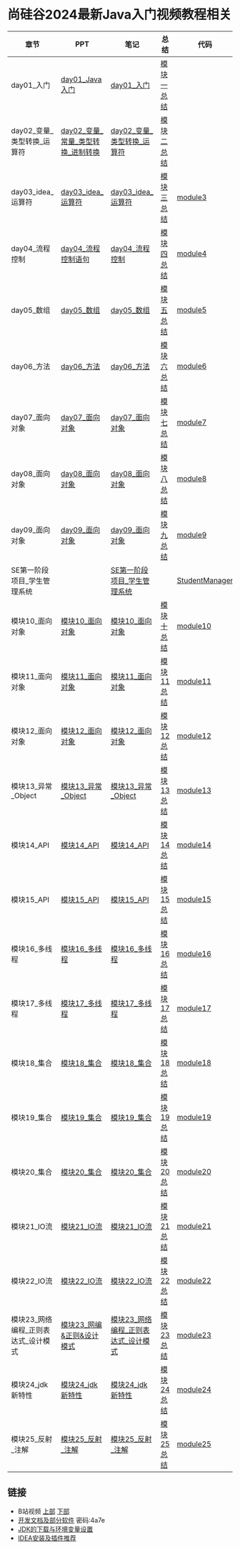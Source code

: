 # 尚硅谷2024最新Java入门视频教程相关
| 章节                                | PPT                                                                                         | 笔记                                                                                                                        | 总结                                     | 代码                                        |
| ----------------------------------- | ------------------------------------------------------------------------------------------- | --------------------------------------------------------------------------------------------------------------------------- | ---------------------------------------- | ------------------------------------------- |
| day01_入门                          | [day01_Java入门](./01_ppt/尚硅谷_day01_Java入门.pptx)                                       | [day01_入门](./03_笔记/day01_入门/day01_HelloWorld/day01.[环境变量,HelloWorld].md)                                          | [模块一总结](./04_总结/模块一总结.xmind) |
| day02_变量_类型转换_运算符          | [day02_变量_常量_类型转换_进制转换](./01_ppt/尚硅谷_day02_变量_常量_类型转换_进制转换.pptx) | [day02_变量_类型转换_运算符](./03_笔记/day02_变量_类型转换_运算符/day02.变量_数据类型转换_运算符.md)                        | [模块二总结](./04_总结/模块二总结.xmind) |
| day03_idea_运算符                   | [day03_idea_运算符](./01_ppt/尚硅谷_day03_idea_运算符.pptx)                                 | [day03_idea_运算符](./03_笔记/day03_idea_运算符/day03_idea_运算符.md)                                                       | [模块三总结](./04_总结/模块三总结.xmind) | [module3](./06.代码/module3/)               |
| day04_流程控制                      | [day04_流程控制语句](./01_ppt/尚硅谷_day04_流程控制语句.pptx)                               | [day04_流程控制](./03_笔记/day04_流程控制/模块四_流程控制.md)                                                               | [模块四总结](./04_总结/模块四总结.xmind) | [module4](./06.代码/module4/)               |
| day05_数组                          | [day05_数组](./01_ppt/尚硅谷_day05_数组.pptx)                                               | [day05_数组](./03_笔记/day05_数组/day05.数组.md)                                                                            | [模块五总结](./04_总结/模块五总结.xmind) | [module5](./06.代码/module5/)               |
| day06_方法                          | [day06_方法](./01_ppt/尚硅谷_day06_方法.pptx)                                               | [day06_方法](./03_笔记/day06_方法/模块六_方法.md)                                                                           | [模块六总结](./04_总结/模块六总结.xmind) | [module6](./06.代码/module6/)               |
| day07_面向对象                      | [day07_面向对象](./01_ppt/尚硅谷_day07_面向对象.pptx)                                       | [day07_面向对象](./03_笔记/day07_面向对象/模块七_面向对象.md)                                                               | [模块七总结](./04_总结/模块七总结.xmind) | [module7](./06.代码/module7/)               |
| day08_面向对象                      | [day08_面向对象](./01_ppt/尚硅谷_day08_面向对象.pptx)                                       | [day08_面向对象](./03_笔记/day08_面向对象/模块八_面向对象.md)                                                               | [模块八总结](./04_总结/模块八总结.xmind) | [module8](./06.代码/module8/)               |
| day09_面向对象                      | [day09_面向对象](./01_ppt/尚硅谷_day09_面向对象.pptx)                                       | [day09_面向对象](./03_笔记/day09_面向对象/模块九_面向对象.md)                                                               | [模块九总结](./04_总结/模块九总结.xmind) | [module9](./06.代码/module9/)               |
| SE第一阶段项目_学生管理系统         |                                                                                             | [SE第一阶段项目_学生管理系统](./03_笔记/SE第一阶段项目_学生管理系统/SE第一阶段项目_学生管理系统.md)                         |                                          | [StudentManager](./06.代码/StudentManager/) |
| 模块10_面向对象                     | [模块10_面向对象](./01_ppt/尚硅谷_模块10_面向对象.pptx)                                     | [模块10_面向对象](./03_笔记/模块10_面向对象/模块十_面向对象.md)                                                             | [模块十总结](./04_总结/模块十总结.xmind) | [module10](./06.代码/module10/)             |
| 模块11_面向对象                     | [模块11_面向对象](./01_ppt/尚硅谷_模块11_面向对象.pptx)                                     | [模块11_面向对象](./03_笔记/模块11_面向对象/模块11_面向对象.md)                                                             | [模块11总结](./04_总结/模块11总结.xmind) | [module11](./06.代码/module11/)             |
| 模块12_面向对象                     | [模块12_面向对象](./01_ppt/尚硅谷_模块12_面向对象.pptx)                                     | [模块12_面向对象](./03_笔记/模块12_面向对象/模块12.面向对象.md)                                                             | [模块12总结](./04_总结/模块12总结.xmind) | [module12](./06.代码/module12/)             |
| 模块13_异常_Object                  | [模块13_异常_Object](./01_ppt/尚硅谷_模块13_异常_Object.pptx)                               | [模块13_异常_Object](./03_笔记/模块13_异常_Object/模块13.异常_Object.md)                                                    | [模块13总结](./04_总结/模块13总结.xmind) | [module13](./06.代码/module13/)             |
| 模块14_API                          | [模块14_API](./01_ppt/尚硅谷_模块14_API.pptx)                                               | [模块14_API](./03_笔记/模块14_API/模块14.基础API.md)                                                                        | [模块14总结](./04_总结/模块14总结.xmind) | [module14](./06.代码/module14/)             |
| 模块15_API                          | [模块15_API](./01_ppt/尚硅谷_模块15_API.pptx)                                               | [模块15_API](./03_笔记/模块15_API/模块15.常用API.md)                                                                        | [模块15总结](./04_总结/模块15总结.xmind) | [module15](./06.代码/module15/)             |
| 模块16_多线程                       | [模块16_多线程](./01_ppt/尚硅谷_模块16_多线程.pptx)                                         | [模块16_多线程](./03_笔记/模块16_多线程/模块16.多线程.md)                                                                   | [模块16总结](./04_总结/模块16总结.xmind) | [module16](./06.代码/module16/)             |
| 模块17_多线程                       | [模块17_多线程](./01_ppt/尚硅谷_模块17_多线程.pptx)                                         | [模块17_多线程](./03_笔记/模块17_多线程/模块17.%20多线程.md)                                                                | [模块17总结](./04_总结/模块17总结.xmind) | [module17](./06.代码/module17/)             |
| 模块18_集合                         | [模块18_集合](./01_ppt/尚硅谷_模块18_集合.pptx)                                             | [模块18_集合](./03_笔记/模块18_集合/模块18.集合.md)                                                                         | [模块18总结](./04_总结/模块18总结.xmind) | [module18](./06.代码/module18/)             |
| 模块19_集合                         | [模块19_集合](./01_ppt/尚硅谷_模块19_集合.pptx)                                             | [模块19_集合](./03_笔记/模块19_集合/模块19.集合.md)                                                                         | [模块19总结](./04_总结/模块19总结.xmind) | [module19](./06.代码/module19/)             |
| 模块20_集合                         | [模块20_集合](./01_ppt/尚硅谷_模块20_集合.pptx)                                             | [模块20_集合](./03_笔记/模块20_集合/模块20.Map集合.md)                                                                      | [模块20总结](./04_总结/模块20总结.xmind) | [module20](./06.代码/module20/)             |
| 模块21_IO流                         | [模块21_IO流](./01_ppt/尚硅谷_模块21_IO流.pptx)                                             | [模块21_IO流](./03_笔记/模块21_IO流/模块21.IO流.md)                                                                         | [模块21总结](./04_总结/模块21总结.xmind) | [module21](./06.代码/module21/)             |
| 模块22_IO流                         | [模块22_IO流](./01_ppt/尚硅谷_模块22_IO流.pptx)                                             | [模块22_IO流](./03_笔记/模块22_IO流/模块22.IO流.md)                                                                         | [模块22总结](./04_总结/模块22总结.xmind) | [module22](./06.代码/module22/)             |
| 模块23_网络编程_正则表达式_设计模式 | [模块23_网编&正则&设计模式](./01_ppt/尚硅谷_模块23_网编&正则&设计模式.pptx)                 | [模块23_网络编程_正则表达式_设计模式](./03_笔记/模块23_网络编程_正则表达式_设计模式/模块23_网络编程_正则表达式_设计模式.md) | [模块23总结](./04_总结/模块23总结.xmind) | [module23](./06.代码/module23/)             |
| 模块24_jdk新特性                    | [模块24_jdk新特性](./01_ppt/尚硅谷_模块24_jdk新特性.pptx)                                   | [模块24_jdk新特性](./03_笔记/模块24_jdk新特性/模块24_jdk新特性.md)                                                          | [模块24总结](./04_总结/模块24总结.xmind) | [module24](./06.代码/module24/)             |
| 模块25_反射_注解                    | [模块25_反射_注解](./01_ppt/尚硅谷_模块25_反射_注解.pptx)                                   | [模块25_反射_注解](./03_笔记/模块25_反射_注解/模块25.反射_注解.md)                                                          | [模块25总结](./04_总结/模块25总结.xmind) | [module25](./06.代码/module25/)             |


## 链接
- B站视频 [上部](https://www.bilibili.com/video/BV1YT4y1H7YM/) [下部](https://www.bilibili.com/video/BV1JZ421a7PX/)
- [开发文档及部分软件](https://txyz.lanzouw.com/b03rjt8bi) 密码:4a7e
- [JDK的下载与环境变量设置](https://github.com/xftxyz2001/ways/blob/main/JDK%E7%9A%84%E4%B8%8B%E8%BD%BD%E4%B8%8E%E7%8E%AF%E5%A2%83%E5%8F%98%E9%87%8F%E8%AE%BE%E7%BD%AE.md)
- [IDEA安装及插件推荐](https://github.com/xftxyz2001/ways/blob/main/IDEA%E5%AE%89%E8%A3%85%E5%8F%8A%E6%8F%92%E4%BB%B6%E6%8E%A8%E8%8D%90.md)
